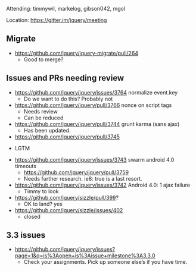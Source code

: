 Attending: timmywil, markelog, gibson042, mgol

Location: https://gitter.im/jquery/meeting

## Migrate
* https://github.com/jquery/jquery-migrate/pull/264 
  - Good to merge?

## Issues and PRs needing review
* https://github.com/jquery/jquery/issues/3764 normalize event.key
  - Do we want to do this? Probably not
* https://github.com/jquery/jquery/pull/3766 nonce on script tags
  - Needs review
  - Can be reduced
* https://github.com/jquery/jquery/pull/3744 grunt karma (sans ajax)
  - Has been updated.
* https://github.com/jquery/jquery/pull/3745 
 - LGTM
* https://github.com/jquery/jquery/issues/3743 swarm android 4.0 timeouts
  - https://github.com/jquery/jquery/pull/3759 
  - Needs further research. ie8: true is a last resort.
* https://github.com/jquery/jquery/issues/3742 Android 4.0: 1 ajax failure
  - Timmy to look
* https://github.com/jquery/sizzle/pull/399? 
  - OK to land? yes
* https://github.com/jquery/sizzle/issues/402 
  - closed

## 3.3 issues 
* https://github.com/jquery/jquery/issues?page=1&q=is%3Aopen+is%3Aissue+milestone%3A3.3.0 
  - Check your assignments. Pick up someone else’s if you have time.
